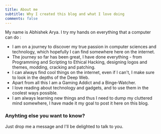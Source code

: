 ```yaml
---
title: About me
subtitle: Why I created this blog and what I love doing
comments: false
---
```


My name is Abhishek Arya. I try my hands on everything that a computer can do :

- I am on a journey to discover my true passion in computer sciences and technology, which hopefully I can find somewhere here on the internet. 
- The journey so far has been great, I have done everything - from Programming and Scripting to Ethical Hacking, designing logos and themes, modding, cracking and patching.
- I can always find cool things on the internet, even if I can't, I make sure to look in the depths of the Deep Web. 
- Apart from all this I am a Gaming Addict and a Binge-Watcher.
- I love reading about technology and gadgets, and to use them in the coolest ways possible.
- I am always learning new things and thus I need to dump my cluttered mind somewhere, I have made it my goal to post it here on this blog.



### Anyhting else you want to know?

Just drop me a message and I'll be delighted to talk to you.